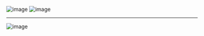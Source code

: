 ![image](https://user-images.githubusercontent.com/57319180/204420797-762989af-3a55-48a0-a1ac-b15b85b836f5.png)
![image](https://user-images.githubusercontent.com/57319180/204420881-dca47d2f-4471-47d2-b28f-9f91dd22774e.png)

------------------------------------------------------
![image](https://user-images.githubusercontent.com/57319180/204420925-d7ad4558-a77f-4093-879d-75e9b34e1d50.png)

